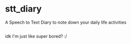 # stt_diary

A Speech to Text Diary to note down your daily life activities

##

idk I'm just like super bored? :/

